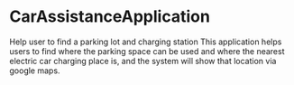 # CarAssistanceApplication
Help user to find a parking lot and charging station
This application helps users to find where the parking space can be used 
and where the nearest electric car charging place is, and the system will show that location via google maps.
